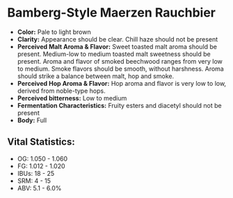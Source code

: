 # Bamberg-Style Maerzen Rauchbier

- **Color:** Pale to light brown
- **Clarity:** Appearance should be clear. Chill haze should not be present
- **Perceived Malt Aroma & Flavor:** Sweet toasted malt aroma should be present. Medium-low to medium toasted malt sweetness should be present. Aroma and flavor of smoked beechwood ranges from very low to medium. Smoke flavors should be smooth, without harshness. Aroma should strike a balance between malt, hop and smoke.
- **Perceived Hop Aroma & Flavor:** Hop aroma and flavor is very low to low, derived from noble-type hops.
- **Perceived bitterness:** Low to medium
- **Fermentation Characteristics:** Fruity esters and diacetyl should not be present
- **Body:** Full

## Vital Statistics:

- OG: 1.050 - 1.060
- FG: 1.012 - 1.020
- IBUs: 18 - 25
- SRM: 4 - 15
- ABV: 5.1 - 6.0%
